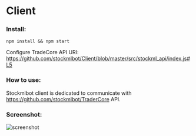 # Client

### Install:
```
npm install && npm start
```
Configure TradeCore API URI: https://github.com/stockmlbot/Client/blob/master/src/stockml_api/index.js#L5

### How to use:
Stockmlbot client is dedicated to communicate with https://github.com/stockmlbot/TraderCore API.

### Screenshot:
![screenshot](https://raw.githubusercontent.com/stockmlbot/Client/master/readme/example.png)


